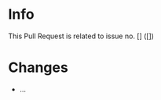 # Info
This Pull Request is related to issue no. [<ISSUE-NUMBER>] ([<ISSUE-LINK>]) 

# Changes
- ...